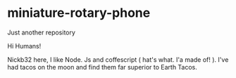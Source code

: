 # miniature-rotary-phone
Just another repository



Hi Humans!

Nickb32 here, I like Node. Js and coffescript ( hat's what. I'a made of! ). I've had tacos on the moon and find them far superior to Earth Tacos.
